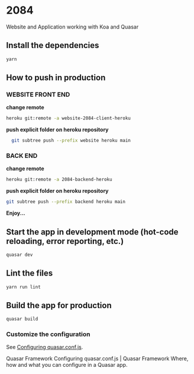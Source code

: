 # 2084
Website and Application working with Koa and Quasar
## Install the dependencies
```bash
yarn
```
## How to push in production
### WEBSITE FRONT END
**change remote**
```bash
heroku git:remote -a website-2084-client-heroku
```
**push explicit folder on heroku repository**
```bash
  git subtree push --prefix website heroku main
```
### BACK END
**change remote**
```bash
heroku git:remote -a 2084-backend-heroku
```
**push explicit folder on heroku repository**
```bash
git subtree push --prefix backend heroku main
```
**Enjoy...**
## Start the app in development mode (hot-code reloading, error reporting, etc.)
```bash
quasar dev
```
## Lint the files
```bash
yarn run lint
```
## Build the app for production
```bash
quasar build
```
### Customize the configuration
See [Configuring quasar.conf.js](https://quasar.dev/quasar-cli/quasar-conf-js).

Quasar Framework
Configuring quasar.conf.js | Quasar Framework
Where, how and what you can configure in a Quasar app.
